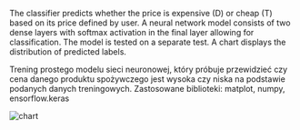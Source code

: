 The classifier predicts whether the price is expensive (D) or cheap (T) based on its price defined by user.
A neural network model consists of two dense layers with softmax activation in the final layer allowing for classification.
The  model is tested on a separate test.
A chart displays the distribution of predicted labels.

Trening prostego modelu sieci neuronowej, który próbuje przewidzieć czy cena danego produktu spożywczego jest wysoka czy niska na podstawie podanych danych treningowych.
Zastosowane biblioteki: matplot, numpy, ensorflow.keras

![chart](https://github.com/IgaJ/simpleNNPriceClassifier/assets/110561199/c0b51255-4a29-4056-b8ac-d1aec6a60195)
